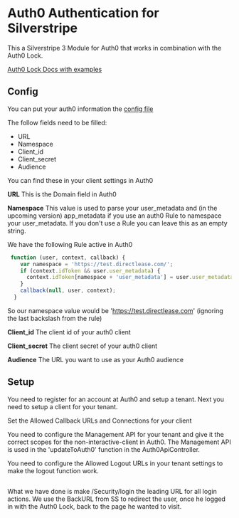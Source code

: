 
# Auth0 Authentication for Silverstripe

This a Silverstripe 3 Module for Auth0 that works in combination with the Auth0 Lock.

[Auth0 Lock Docs with examples](https://auth0.com/docs/libraries/lock)


## Config

You can put your auth0 information the 
[config file](../_config/auth0.yml)

The follow fields need to be filled:

* URL
* Namespace
* Client_id
* Client_secret
* Audience

You can find these in your client settings in Auth0

**URL**
This is the Domain field in Auth0

**Namespace**
This value is used to parse your user_metadata and (in the upcoming version) app_metadata if you use an auth0 Rule to namespace your user_metadata. If you don't use a Rule you can leave this as an empty string.

We have the following Rule active in Auth0

```javascript
 function (user, context, callback) {
    var namespace = 'https://test.directlease.com/';
    if (context.idToken && user.user_metadata) {
      context.idToken[namespace + 'user_metadata'] = user.user_metadata;
    }
    callback(null, user, context);
  }
```

So our namespace value would be 'https://test.directlease.com'  (ignoring the last backslash from the rule)

**Client_id**
The client id of your auth0 client

**Client_secret**
The client secret of your auth0 client

**Audience**
The URL you want to use as your Auth0 audience

## Setup

You need to register for an account at Auth0 and setup a tenant.
Next you need to setup a client for your tenant.

Set the Allowed Callback URLs and Connections for your client 

You need to configure the Management API for your tenant and give it the correct scopes for the non-interactive-client in Auth0. The Management API is used in the 'updateToAuth0' function in the Auth0ApiController. 

You need to configure the Allowed Logout URLs in your tenant settings to make the logout function work.

##

What we have done is make /Security/login the leading URL for all login actions. 
We use the BackURL from SS to redirect the user, once he logged in with the Auth0 Lock, back to the page he wanted to visit. 